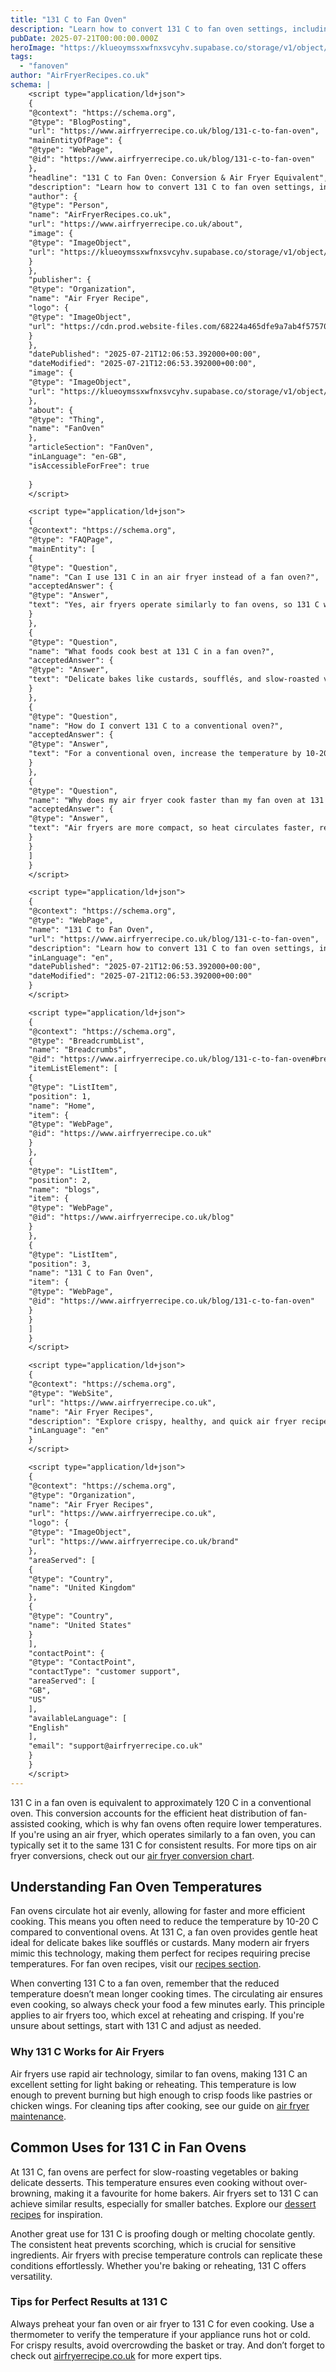 ```yaml
---
title: "131 C to Fan Oven"
description: "Learn how to convert 131 C to fan oven settings, including air fryer equivalents and baking tips for perfect results every time."
pubDate: 2025-07-21T00:00:00.000Z
heroImage: "https://klueoymssxwfnxsvcyhv.supabase.co/storage/v1/object/public/Shmucket/131-c-to-fan-oven.png"
tags:
  - "fanoven"
author: "AirFryerRecipes.co.uk"
schema: |
    <script type="application/ld+json">
    {
    "@context": "https://schema.org",
    "@type": "BlogPosting",
    "url": "https://www.airfryerrecipe.co.uk/blog/131-c-to-fan-oven",
    "mainEntityOfPage": {
    "@type": "WebPage",
    "@id": "https://www.airfryerrecipe.co.uk/blog/131-c-to-fan-oven"
    },
    "headline": "131 C to Fan Oven: Conversion & Air Fryer Equivalent",
    "description": "Learn how to convert 131 C to fan oven settings, including air fryer equivalents and baking tips for perfect results every time.",
    "author": {
    "@type": "Person",
    "name": "AirFryerRecipes.co.uk",
    "url": "https://www.airfryerrecipe.co.uk/about",
    "image": {
    "@type": "ImageObject",
    "url": "https://klueoymssxwfnxsvcyhv.supabase.co/storage/v1/object/public/Shmucket/Me.jpg"
    }
    },
    "publisher": {
    "@type": "Organization",
    "name": "Air Fryer Recipe",
    "logo": {
    "@type": "ImageObject",
    "url": "https://cdn.prod.website-files.com/68224a465dfe9a7ab4f57570/6844191451a8b2f1e37e63cc_Untitled%20design%20-%202025-06-05T205644.948%20(1).png"
    }
    },
    "datePublished": "2025-07-21T12:06:53.392000+00:00",
    "dateModified": "2025-07-21T12:06:53.392000+00:00",
    "image": {
    "@type": "ImageObject",
    "url": "https://klueoymssxwfnxsvcyhv.supabase.co/storage/v1/object/public/Shmucket/131-c-to-fan-oven.png"
    },
    "about": {
    "@type": "Thing",
    "name": "FanOven"
    },
    "articleSection": "FanOven",
    "inLanguage": "en-GB",
    "isAccessibleForFree": true
        
    }
    </script>

    <script type="application/ld+json">
    {
    "@context": "https://schema.org",
    "@type": "FAQPage",
    "mainEntity": [
    {
    "@type": "Question",
    "name": "Can I use 131 C in an air fryer instead of a fan oven?",
    "acceptedAnswer": {
    "@type": "Answer",
    "text": "Yes, air fryers operate similarly to fan ovens, so 131 C will work just as well. Adjust cooking times slightly as air fryers cook faster."
    }
    },
    {
    "@type": "Question",
    "name": "What foods cook best at 131 C in a fan oven?",
    "acceptedAnswer": {
    "@type": "Answer",
    "text": "Delicate bakes like custards, soufflés, and slow-roasted vegetables thrive at 131 C. It’s also ideal for proofing dough."
    }
    },
    {
    "@type": "Question",
    "name": "How do I convert 131 C to a conventional oven?",
    "acceptedAnswer": {
    "@type": "Answer",
    "text": "For a conventional oven, increase the temperature by 10-20 C, so 131 C in a fan oven would be around 140-150 C conventionally."
    }
    },
    {
    "@type": "Question",
    "name": "Why does my air fryer cook faster than my fan oven at 131 C?",
    "acceptedAnswer": {
    "@type": "Answer",
    "text": "Air fryers are more compact, so heat circulates faster, reducing cooking times. Always check food earlier to avoid overcooking."
    }
    }
    ]
    }
    </script>

    <script type="application/ld+json">
    {
    "@context": "https://schema.org",
    "@type": "WebPage",
    "name": "131 C to Fan Oven",
    "url": "https://www.airfryerrecipe.co.uk/blog/131-c-to-fan-oven",
    "description": "Learn how to convert 131 C to fan oven settings, including air fryer equivalents and baking tips for perfect results every time.",
    "inLanguage": "en",
    "datePublished": "2025-07-21T12:06:53.392000+00:00",
    "dateModified": "2025-07-21T12:06:53.392000+00:00"
    }
    </script>

    <script type="application/ld+json">
    {
    "@context": "https://schema.org",
    "@type": "BreadcrumbList",
    "name": "Breadcrumbs",
    "@id": "https://www.airfryerrecipe.co.uk/blog/131-c-to-fan-oven#breadcrumbs",
    "itemListElement": [
    {
    "@type": "ListItem",
    "position": 1,
    "name": "Home",
    "item": {
    "@type": "WebPage",
    "@id": "https://www.airfryerrecipe.co.uk"
    }
    },
    {
    "@type": "ListItem",
    "position": 2,
    "name": "blogs",
    "item": {
    "@type": "WebPage",
    "@id": "https://www.airfryerrecipe.co.uk/blog"
    }
    },
    {
    "@type": "ListItem",
    "position": 3,
    "name": "131 C to Fan Oven",
    "item": {
    "@type": "WebPage",
    "@id": "https://www.airfryerrecipe.co.uk/blog/131-c-to-fan-oven"
    }
    }
    ]
    }
    </script>

    <script type="application/ld+json">
    {
    "@context": "https://schema.org",
    "@type": "WebSite",
    "url": "https://www.airfryerrecipe.co.uk",
    "name": "Air Fryer Recipes",
    "description": "Explore crispy, healthy, and quick air fryer recipes from around the world. Perfect for everyday meals.",
    "inLanguage": "en"
    }
    </script>

    <script type="application/ld+json">
    {
    "@context": "https://schema.org",
    "@type": "Organization",
    "name": "Air Fryer Recipes",
    "url": "https://www.airfryerrecipe.co.uk",
    "logo": {
    "@type": "ImageObject",
    "url": "https://www.airfryerrecipe.co.uk/brand"
    },
    "areaServed": [
    {
    "@type": "Country",
    "name": "United Kingdom"
    },
    {
    "@type": "Country",
    "name": "United States"
    }
    ],
    "contactPoint": {
    "@type": "ContactPoint",
    "contactType": "customer support",
    "areaServed": [
    "GB",
    "US"
    ],
    "availableLanguage": [
    "English"
    ],
    "email": "support@airfryerrecipe.co.uk"
    }
    }
    </script>
---
```


<p>131 C in a fan oven is equivalent to approximately 120 C in a conventional oven. This conversion accounts for the efficient heat distribution of fan-assisted cooking, which is why fan ovens often require lower temperatures. If you're using an air fryer, which operates similarly to a fan oven, you can typically set it to the same 131 C for consistent results. For more tips on air fryer conversions, check out our <a href=https://www.airfryerrecipe.co.uk/air-fryer-conversion-chart>air fryer conversion chart</a>.</p>  

<h2>Understanding Fan Oven Temperatures</h2>  
<p>Fan ovens circulate hot air evenly, allowing for faster and more efficient cooking. This means you often need to reduce the temperature by 10-20 C compared to conventional ovens. At 131 C, a fan oven provides gentle heat ideal for delicate bakes like soufflés or custards. Many modern air fryers mimic this technology, making them perfect for recipes requiring precise temperatures. For fan oven recipes, visit our <a href=https://www.airfryerrecipe.co.uk/recipes>recipes section</a>.</p>  

<p>When converting 131 C to a fan oven, remember that the reduced temperature doesn’t mean longer cooking times. The circulating air ensures even cooking, so always check your food a few minutes early. This principle applies to air fryers too, which excel at reheating and crisping. If you're unsure about settings, start with 131 C and adjust as needed.</p>  

<h3>Why 131 C Works for Air Fryers</h3>  
<p>Air fryers use rapid air technology, similar to fan ovens, making 131 C an excellent setting for light baking or reheating. This temperature is low enough to prevent burning but high enough to crisp foods like pastries or chicken wings. For cleaning tips after cooking, see our guide on <a href=https://www.airfryerrecipe.co.uk/air-fryer-cleaner>air fryer maintenance</a>.</p>  

<h2>Common Uses for 131 C in Fan Ovens</h2>  
<p>At 131 C, fan ovens are perfect for slow-roasting vegetables or baking delicate desserts. This temperature ensures even cooking without over-browning, making it a favourite for home bakers. Air fryers set to 131 C can achieve similar results, especially for smaller batches. Explore our <a href=https://www.airfryerrecipe.co.uk/recipe-category/dessert>dessert recipes</a> for inspiration.</p>  

<p>Another great use for 131 C is proofing dough or melting chocolate gently. The consistent heat prevents scorching, which is crucial for sensitive ingredients. Air fryers with precise temperature controls can replicate these conditions effortlessly. Whether you're baking or reheating, 131 C offers versatility.</p>  

<h3>Tips for Perfect Results at 131 C</h3>  
<p>Always preheat your fan oven or air fryer to 131 C for even cooking. Use a thermometer to verify the temperature if your appliance runs hot or cold. For crispy results, avoid overcrowding the basket or tray. And don’t forget to check out <a href=https://www.airfryerrecipe.co.uk>airfryerrecipe.co.uk</a> for more expert tips.</p>
